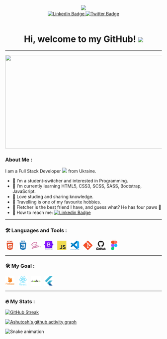<div id="header" align="center">
  <img src="https://media.giphy.com/media/fgLPuyyoxzl3166xGo/giphy-downsized-large.gif" width="100"/>
</div>
<!-- badges for social network -->
<div id="badges" align="center">
  <a href="https://www.linkedin.com/in/iryna-vyshniak-428b25259">
    <img src="https://img.shields.io/badge/LinkedIn-blue?style=for-the-badge&logo=linkedin&logoColor=white" alt="LinkedIn Badge"/>
  </a>
  <a href="https://twitter.com/Miss_V_N_?t=0tYAXru8H5eQyYlSbfMvew&s=35">
    <img src="https://img.shields.io/badge/Twitter-blue?style=for-the-badge&logo=twitter&logoColor=white" alt="Twitter Badge"/>
  </a>
</div>
<!-- views counter -->
<div id="counter" align="center">
<img src="https://komarev.com/ghpvc/?username=Iryna-Vyshniak&style=flat-square&color=blue" alt=""/>
 </div>
<!-- greeting  -->
<h1 align="center">
  Hi, welcome to my GitHub!
  <img src="https://media.giphy.com/media/hvRJCLFzcasrR4ia7z/giphy.gif" width="30px"/>
</h1>

---

<!-- hero -->
<div align="center">
  <img src="https://media.giphy.com/media/xT8qB2HYA1vVSxooSY/giphy.gif" width="600" height="300"/>
</div>

### About Me :
I am a Full Stack Developer <img src="https://media.giphy.com/media/GVdqiRZjAcYumSkCbT/giphy.gif" width="25"> from Ukraine.
- :open_book: I’m a student-switcher and interested in Programming.
- :open_book: I’m currently learning HTML5, CSS3, SCSS, SASS, Bootstrap, JavaScript.  
- :open_book: Love studing and sharing knowledge.
- :open_book: Travelling is one of my favourite hobbies.
- :open_book:  Fletcher is the best friend I have, and guess what? He has four paws :paw_prints:
- :email: How to reach me: [![Linkedin Badge](https://img.shields.io/badge/-Linkedin-blue?style=flat&logo=Linkedin&logoColor=white)](https://www.linkedin.com/in/iryna-vyshniak-428b25259)

---

### :hammer_and_wrench: Languages and Tools :
<div>
  <img src="https://github.com/devicons/devicon/blob/master/icons/html5/html5-plain-wordmark.svg" title="HTML5" alt="HTML" width="30" height="30"/>&nbsp;&nbsp;
  <img src="https://github.com/devicons/devicon/blob/master/icons/css3/css3-plain-wordmark.svg"  title="CSS3" alt="CSS" width="30" height="30"/>&nbsp;&nbsp;
 <img src="https://github.com/devicons/devicon/blob/master/icons/sass/sass-original.svg"  title="sass" alt="sass" width="30" height="30"/>&nbsp;&nbsp;
  <img src="https://github.com/devicons/devicon/blob/master/icons/bootstrap/bootstrap-original-wordmark.svg"  title="bootstrap" alt="bootstrap" width="30" height="30"/>&nbsp;&nbsp;
  <img src="https://github.com/devicons/devicon/blob/master/icons/javascript/javascript-original.svg" title="JavaScript" alt="JavaScript" width="30" height="30"/>&nbsp;&nbsp;
  <img src="https://github.com/devicons/devicon/blob/master/icons/vscode/vscode-original-wordmark.svg" title="vscode" alt="vscode" width="30" height="30"/>&nbsp;&nbsp;
  <img src="https://github.com/devicons/devicon/blob/master/icons/git/git-plain.svg" title="Git" **alt="Git" width="30" height="30"/>&nbsp;&nbsp;
  <img src="https://github.com/devicons/devicon/blob/master/icons/github/github-original-wordmark.svg" title="github" **alt="github" width="30" height="30"/>&nbsp;&nbsp;
  <img src="https://github.com/devicons/devicon/blob/master/icons/figma/figma-original.svg"  title="figma" alt="figma" width="30" height="30"/>&nbsp;&nbsp;
</div>

---

 ### :hammer_and_wrench: My Goal :
<div>
<img src="https://github.com/devicons/devicon/blob/master/icons/firebase/firebase-plain-wordmark.svg" title="Firebase" alt="Firebase" width="30" height="30"/>&nbsp;&nbsp;
<img src="https://github.com/devicons/devicon/blob/master/icons/react/react-original-wordmark.svg" title="React" alt="React" width="30" height="30"/>&nbsp;&nbsp;
<img src="https://github.com/devicons/devicon/blob/master/icons/nodejs/nodejs-original-wordmark.svg" title="NodeJS" alt="NodeJS" width="30" height="30"/>&nbsp;&nbsp;
<img src="https://github.com/devicons/devicon/blob/master/icons/flutter/flutter-original.svg" title="Flutter" alt="Flutter" width="30" height="30"/>&nbsp;&nbsp;
</div>

---

### :fire: My Stats :
[![GitHub Streak](https://streak-stats.demolab.com?user=Iryna-Vyshniak&theme=soft-green&hide_border=true&background=FFFFFF00&dates=00AF4BF4&fire=19892F&currStreakNum=19892F&sideNums=19892F)](https://git.io/streak-stats)
<!-- [![Top Langs](https://github-readme-stats.vercel.app/api/top-langs/?username=Iryna-Vyshniak&langs_count=8&layout=compact&theme=transparent)](https://github.com/anuraghazra/github-readme-stats) -->

[![Ashutosh's github activity graph](https://github-readme-activity-graph.cyclic.app/graph?username=Iryna-Vyshniak&bg_color=000000&color=ffffff&line=2eb830&point=05ff22&area=true&hide_border=true)](https://github.com/ashutosh00710/github-readme-activity-graph)

![Snake animation](https://github.com/Iryna-Vyshniak/Iryna-Vyshniak/blob/output/github-contribution-grid-snake.svg)

